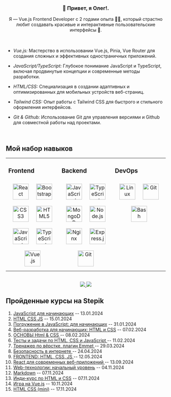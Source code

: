 ### <div align="center">👋 Привет, я Олег!.</div>  

<div align="center">Я — Vue.js Frontend Developer с 2 годами опыта 👨‍💻, который страстно любит создавать красивые и интерактивные пользовательские интерфейсы 🚀.</div> 
  
<br />


<br />

- *Vue.js:* Мастерство в использовании Vue.js, Pinia, Vue Router для создания сложных и эффективных одностраничных приложений.
  
- *JavaScript/TypeScript:* Глубокое понимание JavaScript и TypeScript, включая продвинутые концепции и современные методы разработки.
  
- *HTML/CSS:* Специализация в создании адаптивных и оптимизированных для мобильных устройств веб-страниц.
  
- *Tailwind CSS:* Опыт работы с Tailwind CSS для быстрого и стильного оформления интерфейсов.

- *Git & Github:* Использование Git для управления версиями и Github для совместной работы над проектами.
  

<br/>  


## Мой набор навыков
<table><tr><td valign="top" width="33%">



### Frontend  
<div align="center">  
<a href="https://reactjs.org/" target="_blank"><img style="margin: 10px" src="https://profilinator.rishav.dev/skills-assets/react-original-wordmark.svg" alt="React" height="50" /></a>  
<a href="https://getbootstrap.com/docs/3.4/javascript/" target="_blank"><img style="margin: 10px" src="https://profilinator.rishav.dev/skills-assets/bootstrap-plain.svg" alt="Bootstrap" height="50" /></a>  
<a href="https://www.w3schools.com/css/" target="_blank"><img style="margin: 10px" src="https://profilinator.rishav.dev/skills-assets/css3-original-wordmark.svg" alt="CSS3" height="50" /></a>  
<a href="https://en.wikipedia.org/wiki/HTML5" target="_blank"><img style="margin: 10px" src="https://profilinator.rishav.dev/skills-assets/html5-original-wordmark.svg" alt="HTML5" height="50" /></a>  
<a href="https://www.javascript.com/" target="_blank"><img style="margin: 10px" src="https://profilinator.rishav.dev/skills-assets/javascript-original.svg" alt="JavaScript" height="50" /></a>  
<a href="https://www.typescriptlang.org/" target="_blank"><img style="margin: 10px" src="https://profilinator.rishav.dev/skills-assets/typescript-original.svg" alt="TypeScript" height="50" /></a>  
<a href="https://vuejs.org/" target="_blank"><img style="margin: 10px" src="https://profilinator.rishav.dev/skills-assets/vuejs-original-wordmark.svg" alt="Vue.js" height="50" /></a>  
</div>

</td><td valign="top" width="33%">



### Backend  
<div align="center">  
<a href="https://www.javascript.com/" target="_blank"><img style="margin: 10px" src="https://profilinator.rishav.dev/skills-assets/javascript-original.svg" alt="JavaScript" height="50" /></a>  
<a href="https://www.typescriptlang.org/" target="_blank"><img style="margin: 10px" src="https://profilinator.rishav.dev/skills-assets/typescript-original.svg" alt="TypeScript" height="50" /></a>  
<a href="https://www.mongodb.com/" target="_blank"><img style="margin: 10px" src="https://profilinator.rishav.dev/skills-assets/mongodb-original-wordmark.svg" alt="MongoDB" height="50" /></a>  
<a href="https://nodejs.org/" target="_blank"><img style="margin: 10px" src="https://profilinator.rishav.dev/skills-assets/nodejs-original-wordmark.svg" alt="Node.js" height="50" /></a>  
<a href="https://www.nginx.com/" target="_blank"><img style="margin: 10px" src="https://profilinator.rishav.dev/skills-assets/nginx-original.svg" alt="Nginx" height="50" /></a>  
<a href="https://expressjs.com/" target="_blank"><img style="margin: 10px" src="https://profilinator.rishav.dev/skills-assets/express-original-wordmark.svg" alt="Express.js" height="50" /></a>  
<a href="https://github.com/" target="_blank"><img style="margin: 10px" src="https://profilinator.rishav.dev/skills-assets/git-scm-icon.svg" alt="Git" height="50" /></a>  
</div>

</td><td valign="top" width="33%">



### DevOps  
<div align="center">  
<a href="https://www.linux.org/" target="_blank"><img style="margin: 10px" src="https://profilinator.rishav.dev/skills-assets/linux-original.svg" alt="Linux" height="50" /></a>  
<a href="https://github.com/" target="_blank"><img style="margin: 10px" src="https://profilinator.rishav.dev/skills-assets/git-scm-icon.svg" alt="Git" height="50" /></a>  
<a href="https://www.gnu.org/software/bash/" target="_blank"><img style="margin: 10px" src="https://profilinator.rishav.dev/skills-assets/gnu_bash-icon.svg" alt="Bash" height="50" /></a>  
</div>

</td></tr></table>  

<br/>

<div align="center">
<a href="https://github.com/anuraghazra/github-readme-stats"><img src="https://github-readme-stats.vercel.app/api?username=Volmol16&show_icons=true&theme=highcontrast" /> </a>
<a href="https://github.com/anuraghazra/github-readme-stats"><img src="https://github-readme-stats.vercel.app/api/top-langs/?username=Volmol16&show_icons=true&layout=compact&theme=highcontrast" /> </a>
</div>

## Пройденные курсы на Stepik
1) [JavaScript для начинающих]( https://stepik.org/cert/2328243 ) -- 13.01.2024
2) [HTML CSS JS]( https://stepik.org/cert/2329963   ) -- 15.01.2024
3) [Погружение в JavaScript: для начинающих]( https://stepik.org/cert/2347393    ) -- 31.01.2024
4) [Веб-разработка для начинающих: HTML и CSS]( https://stepik.org/cert/2354283     ) -- 07.02.2024
5) [ОСНОВЫ Html & CSS ]( https://stepik.org/cert/2354989      ) -- 08.02.2024
6) [Тесты и задачи по HTML, CSS и JavaScript ]( https://stepik.org/cert/2357975     ) -- 11.02.2024
7) [Тренажер по вёрстке, плагин Emmet ]( https://stepik.org/cert/2357975     ) -- 29.03.2024
8) [Безопасность в интернете ]( https://stepik.org/cert/2357975     ) -- 24.04.2024
9) [FRONTEND: HTML, CSS, JS ]( https://stepik.org/cert/2460348     ) -- 12.05.2024
10) [React для современных веб-приложений ](https://stepik.org/cert/2561707     ) -- 13.09.2024
11) [Web-технологии: начальный уровень](https://stepik.org/cert/2636936     ) -- 04.11.2024
12) [Markdown](https://stepik.org/cert/2641170     ) -- 07.11.2024
13) [Инди-курс по HTML и CSS](https://stepik.org/cert/2641199     ) -- 07.11.2024
14) [Игра на Vue.js](https://stepik.org/cert/2644091     ) -- 10.11.2024
15) [HTML CSS (mini)](https://stepik.org/cert/2652121     ) -- 17.11.2024
  

<br/>  

  

<br/>  


<br />
